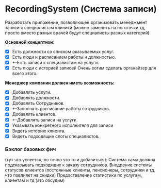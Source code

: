 # RecordingSystem (Система записи)

Разработать приложение, позволяющее организовать менеджмент записи к специалистам клиники (можно заменить на ноготочки тд, просто вместо разных врачей будут специалисты разных категорий)

**Основной концептион:**
- [x] Есть должности со списком оказываемых услуг.
- [x] Есть люди и расписанием работы и должностью.
- [x] +-Есть записи к специалистам на услуги.
- [x] Есть люди с историей записей
Очень хотим сделать органайзер для всего этого.

**Менеджер компании должен иметь возможность:**
- [x] Добавлять услуги.
- [x] Добавлять должности.
- [x] Добавлять Сотрудников.
- [x] +-Заполнять расписание работы сотрудников.
- [x] Добавлять клиентов.
- [x] +-Добавлять записи на услуги.
- [x] Указывать конкретного исполнителя для записи
- [x] Видеть историю клиента.
- [x] Видеть подходящие слоты специалистов.

### Бэклог базовых фич

(тут что успеется, но точно что то и добавиться):
Система сама должна подсказывать подходящих к заказу сотрудников.
Внедрение системы статусов клиентов (постоянные клиенты, пенсионеры, сотрудники и тд, что повлияет на скидки)
Предоставление статистики по услугам, клиентам и тд (это обсудим) 
